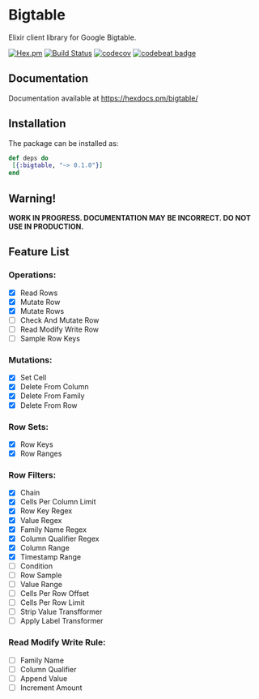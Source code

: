 # Bigtable

Elixir client library for Google Bigtable.

[![Hex.pm](https://img.shields.io/hexpm/v/bigtable.svg)](https://hex.pm/packages/bigtable)
[![Build Status](https://travis-ci.org/bzzt/bigtable.svg?branch=master)](https://travis-ci.org/bzzt/bigtable)
[![codecov](https://codecov.io/gh/bzzt/bigtable/branch/master/graph/badge.svg)](https://codecov.io/gh/bzzt/bigtable)
[![codebeat badge](https://codebeat.co/badges/6203650d-db88-4c48-9173-948cc3404145)](https://codebeat.co/projects/github-com-bzzt-bigtable-master)

## Documentation

Documentation available at https://hexdocs.pm/bigtable/

## Installation

The package can be installed as:

```elixir
def deps do
 [{:bigtable, "~> 0.1.0"}]
end
```

## Warning!

**WORK IN PROGRESS. DOCUMENTATION MAY BE INCORRECT. DO NOT USE IN PRODUCTION.**

## Feature List

### Operations:

- [x] Read Rows
- [x] Mutate Row
- [x] Mutate Rows
- [ ] Check And Mutate Row
- [ ] Read Modify Write Row
- [ ] Sample Row Keys

### Mutations:

- [x] Set Cell
- [x] Delete From Column
- [x] Delete From Family
- [x] Delete From Row

### Row Sets:

- [x] Row Keys
- [x] Row Ranges

### Row Filters:

- [x] Chain
- [x] Cells Per Column Limit
- [x] Row Key Regex
- [x] Value Regex
- [x] Family Name Regex
- [x] Column Qualifier Regex
- [x] Column Range
- [x] Timestamp Range
- [ ] Condition
- [ ] Row Sample
- [ ] Value Range
- [ ] Cells Per Row Offset
- [ ] Cells Per Row Limit
- [ ] Strip Value Transfformer
- [ ] Apply Label Transformer

### Read Modify Write Rule:

- [ ] Family Name
- [ ] Column Qualifier
- [ ] Append Value
- [ ] Increment Amount
